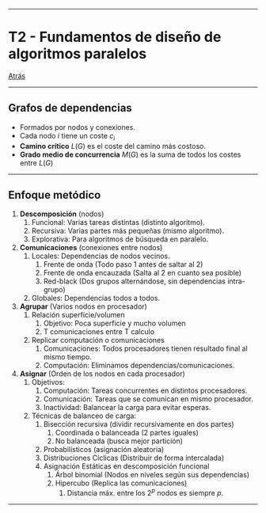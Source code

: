 
---
# T2 - Fundamentos de diseño de algoritmos paralelos

[Atrás](UNIOVI/3S1_PCP/README.md)

---
## Grafos de dependencias
- Formados por nodos y conexiones.
- Cada nodo $i$ tiene un coste $c_i$
- **Camino crítico** $L(G)$ es el coste del camino más costoso.
- **Grado medio de concurrencia** $M(G)$ es la suma de todos los costes entre $L(G)$
---
## Enfoque metódico
1. **Descomposición** (nodos)
	1. Funcional: Varias tareas distintas (distinto algoritmo).
	2. Recursiva: Varias partes más pequeñas (mismo algoritmo).
	3. Explorativa: Para algoritmos de búsqueda en paralelo.
2. **Comunicaciones** (conexiones entre nodos)
	1. Locales: Dependencias de nodos vecinos.
		1. Frente de onda (Todo paso 1 antes de saltar al 2)
		2. Frente de onda encauzada (Salta al 2 en cuanto sea posible)
		3. Red-black (Dos grupos alternándose, sin dependencias intra-grupo)
	2. Globales: Dependencias todos a todos.
3. **Agrupar** (Varios nodos en procesador)
	1. Relación superficie/volumen
		1. Objetivo: Poca superficie y mucho volumen
		2. T comunicaciones entre T calculo
	2. Replicar computación o comunicaciones
		1. Comunicaciones: Todos procesadores tienen resultado final al mismo tiempo.
		2. Computación: Eliminamos dependencias/comunicaciones.
4. **Asignar** (Orden de los nodos en cada procesador)
	1. Objetivos:
		1. Computación: Tareas concurrentes en distintos procesadores.
		2. Comunicación: Tareas que se comunican en mismo procesador.
		3. Inactividad: Balancear la carga para evitar esperas.
	2. Técnicas de balanceo de carga:
		1. Bisección recursiva (dividir recursivamente en dos partes)
			1. Coordinada o balanceada (2 partes iguales)
			2. No balanceada (busca mejor partición)
		2. Probabilísticos (asignación aleatoria)
		3. Distribuciones  Cíclicas (Distribuir de forma intercalada)
		4. Asignación Estáticas en descomposición funcional
			1. Árbol binomial (Nodos en niveles según sus dependencias)
			2. Hipercubo (Replica las comunicaciones)
				1. Distancia máx. entre los $2^p$ nodos es siempre $p$.
---
